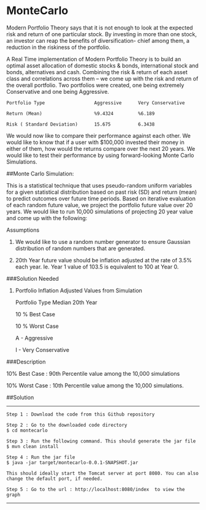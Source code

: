 # MonteCarlo
Modern Portfolio Theory says that it is not enough to look at the expected
risk and return of one particular stock. By investing in more than one
stock, an investor can reap the benefits of diversification- chief among
them, a reduction in the riskiness of the portfolio.


A Real Time implementation of Modern Portfolio Theory is to build an optimal
asset allocation of domestic stocks & bonds, international stock and bonds,
alternatives and cash. Combining the risk & return of each asset class and
correlations across them – we come up with the risk and return of the
overall portfolio.  Two portfolios were created, one being extremely
Conservative and one being Aggressive.

```
Portfolio Type					Aggressive		Very Conservative

Return (Mean)					%9.4324			%6.189

Risk ( Standard Deviation)      15.675			6.3438
```

We would now like to compare their performance against each other. We would
like to know that if a user with $100,000 invested their money in either of
them, how would the returns compare over the next 20 years. We would like to
test their performance by using forward-looking Monte Carlo Simulations.



##Monte Carlo Simulation:

This is a statistical technique that uses pseudo-random uniform variables
for a given statistical distribution based on past risk (SD) and return
(mean) to predict outcomes over future time periods. Based on iterative
evaluation of each random future value, we project the portfolio future
value over 20 years. We would like to run 10,000 simulations of projecting
20 year value and come up with the following:



Assumptions

1. We would like to use a random number generator to ensure Gaussian
distribution of random numbers that are generated.


2. 20th Year future value should be inflation adjusted at the rate of
3.5% each year. Ie. Year 1 value of 103.5 is equivalent to 100 at Year 0.



###Solution Needed

1. Portfolio Inflation Adjusted Values from Simulation

    Portfolio Type   Median 20th Year

    10 % Best Case

    10 % Worst Case

    A - Aggressive

    I - Very Conservative


###Description

10% Best Case   :   90th Percentile value among the 10,000 simulations

10% Worst Case  :  10th Percentile value among the 10,000 simulations.


##Solution

--------------------------------------------------------------------------------------------
```
Step 1 : Download the code from this Github repository

Step 2 : Go to the downloaded code directory
$ cd montecarlo

Step 3 : Run the following command. This should generate the jar file
$ mvn clean install

Step 4 : Run the jar file
$ java -jar target/montecarlo-0.0.1-SNAPSHOT.jar

This should ideally start the Tomcat server at port 8080. You can also change the default port, if needed.

Step 5 : Go to the url : http://localhost:8080/index  to view the graph

```
--------------------------------------------------------------------------------------------
